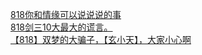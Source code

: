 [818你和情缘可以说说说的事](http://tieba.baidu.com/p/2461484933?see_lz=1&pn=)   
[818剑三10大最大的谎言。](http://tieba.baidu.com/p/2461520371?see_lz=1&pn=)   
[【818】双梦的大骗子，【玄小天】，大家小心啊](http://tieba.baidu.com/p/2461773493?see_lz=1&pn=)   
